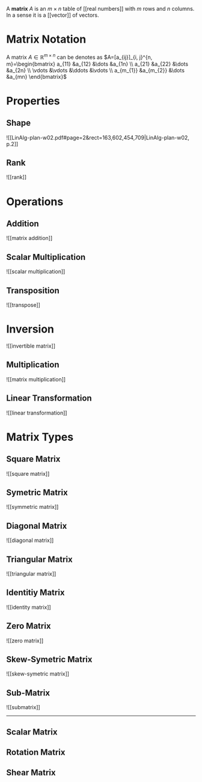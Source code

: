 
A **matrix** $A$ is an $m\times n$ table of [[real numbers]] with $m$ rows and $n$ columns. In a sense it is a [[vector]] of vectors.


# Matrix Notation

A matrix $A\in\mathbb R^{m\times n}$ can be denotes as $A=[a_{ij}]_{i, j}^{n, m}=\begin{bmatrix} a_{11} &a_{12} &\dots &a_{1n} \\ a_{21} &a_{22} &\dots &a_{2n} \\ \vdots &\vdots &\ddots &\vdots \\ a_{m_{1}} &a_{m_{2}} &\dots &a_{mn} \end{bmatrix}$

# Properties

## Shape
![[LinAlg-plan-w02.pdf#page=2&rect=163,602,454,709|LinAlg-plan-w02, p.2]]


## Rank
![[rank]]


# Operations

## Addition
![[matrix addition]]

## Scalar Multiplication
![[scalar multiplication]]

## Transposition
![[transpose]]

# Inversion
![[invertible matrix]]

## Multiplication
![[matrix multiplication]]

## Linear Transformation
![[linear transformation]]



# Matrix Types

## Square Matrix
![[square matrix]]

## Symetric Matrix
![[symmetric matrix]]

## Diagonal Matrix
![[diagonal matrix]]

## Triangular Matrix
![[triangular matrix]]

## Identitiy Matrix
![[identity matrix]]

## Zero Matrix
![[zero matrix]]

## Skew-Symetric Matrix
![[skew-symetric matrix]]

## Sub-Matrix
![[submatrix]]




---


## Scalar Matrix

## Rotation Matrix

## Shear Matrix
